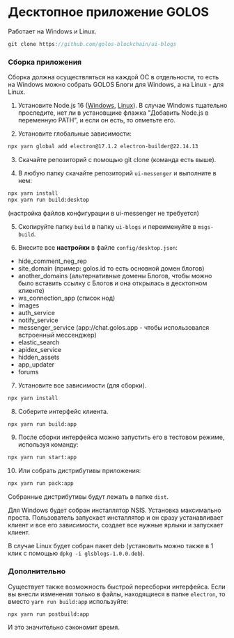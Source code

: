 # Десктопное приложение GOLOS

Работает на Windows и Linux.

```js
git clone https://github.com/golos-blockchain/ui-blogs
```

### Сборка приложения

Сборка должна осуществляться на каждой ОС в отдельности, то есть на Windows можно собрать GOLOS Блоги для Windows, а на Linux - для Linux.

1. Установите Node.js 16 ([Windows](https://nodejs.org/dist/v16.14.0/node-v16.14.0-x64.msi), [Linux](https://github.com/nodesource/distributions/blob/master/README.md)). В случае Windows тщательно проследите, нет ли в установщике флажка "Добавить Node.js в переменную PATH", и если он есть, то отметьте его.

2. Установите глобальные зависимости:
```sh
npx yarn global add electron@17.1.2 electron-builder@22.14.13
```

3. Скачайте репозиторий с помощью git clone (команда есть выше).

4. В любую папку скачайте репозиторий `ui-messenger` и выполните в нем:

```sh
npx yarn install
npx yarn run build:desktop
```

(настройка файлов конфигурации в ui-messenger не требуется)

5. Скопируйте папку `build` в папку `ui-blogs` и переименуйте в `msgs-build`.

6. Внесите все **настройки** в файле `config/desktop.json`:

- hide_comment_neg_rep
- site_domain (пример: golos.id то есть основной домен блогов)
- another_domains (альтернативные домены Блогов, чтобы можно было вставить ссылку с Блогов и она открылась в десктопном клиенте)
- ws_connection_app (список нод)
- images
- auth_service
- notify_service
- messenger_service (app://chat.golos.app - чтобы использовался встроенный мессенджер)
- elastic_search
- apidex_service
- hidden_assets
- app_updater
- forums

7. Установите все зависимости (для сборки).

```sh
npx yarn install
```

8. Соберите интерфейс клиента.

```sh
npx yarn run build:app
```

9. После сборки интерфейса можно запустить его в тестовом режиме, используя команду:

```sh
npx yarn run start:app
```

10. Или собрать дистрибутивы приложения:

```sh
npx yarn run pack:app
```

Собранные дистрибутивы будут лежать в папке `dist`.

Для Windows будет собран инсталлятор NSIS. Установка максимально проста. Пользователь запускает инсталлятор и он сразу устанавливает клиент и все его зависимости, создает все нужные ярлыки и запускает клиент.

В случае Linux будет собран пакет deb (установить можно также в 1 клик с помощью `dpkg -i glsblogs-1.0.0.deb`).

### Дополнительно

Существует также возможность быстрой пересборки интерфейса. Если вы внесли изменения только в файлы, находящиеся в папке `electron`, то вместо `yarn run build:app` используйте:

```sh
npx yarn run postbuild:app
```

И это значительно сэкономит время.
